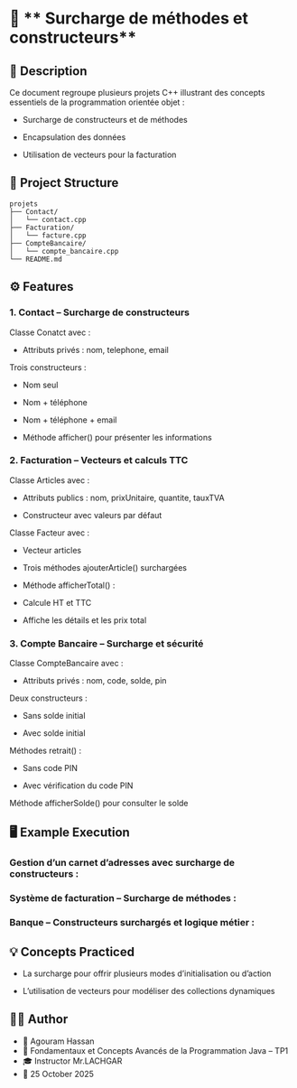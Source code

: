 
# 🧮 ** Surcharge de méthodes et constructeurs**

## 📘 Description

Ce document regroupe plusieurs projets C++ illustrant des concepts essentiels de la programmation orientée objet :

- Surcharge de constructeurs et de méthodes

- Encapsulation des données

- Utilisation de vecteurs pour la facturation

## 📂 Project Structure
````
projets
├── Contact/
│   └── contact.cpp
├── Facturation/
│   └── facture.cpp
├── CompteBancaire/
│   └── compte_bancaire.cpp
└── README.md
````


## ⚙️ Features

### **1.** Contact – Surcharge de constructeurs
Classe Conatct avec :

- Attributs privés : nom, telephone, email

Trois constructeurs :

- Nom seul

- Nom + téléphone

- Nom + téléphone + email

- Méthode afficher() pour présenter les informations


### **2.** Facturation – Vecteurs et calculs TTC
Classe Articles avec :

- Attributs publics : nom, prixUnitaire, quantite, tauxTVA

- Constructeur avec valeurs par défaut

Classe Facteur avec :

- Vecteur articles

- Trois méthodes ajouterArticle() surchargées

- Méthode afficherTotal() :

- Calcule HT et TTC

- Affiche les détails et les prix total

### **3.** Compte Bancaire – Surcharge et sécurité
Classe CompteBancaire avec :

- Attributs privés : nom, code, solde, pin

Deux constructeurs :

- Sans solde initial

- Avec solde initial

Méthodes retrait() :

- Sans code PIN

- Avec vérification du code PIN

Méthode afficherSolde() pour consulter le solde

## 🖥️ Example Execution


### Gestion d’un carnet d’adresses avec surcharge de constructeurs :

### Système de facturation – Surcharge de méthodes :

### Banque – Constructeurs surchargés et logique métier : 

## 💡 Concepts Practiced

- La surcharge pour offrir plusieurs modes d’initialisation ou d’action

- L’utilisation de vecteurs pour modéliser des collections dynamiques

## 🧑‍💻 Author

- 👤 Agouram Hassan
- 🏫 Fondamentaux et Concepts Avancés de la Programmation Java – TP1
- 🎓 Instructor	Mr.LACHGAR
- 📅 25	October 2025
